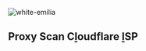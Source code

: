 ![white-emilia](https://github.com/user-attachments/assets/f37cee2b-b8a4-40c3-9366-8ddb46301a36)

## Proxy Scan C[l](https://github.com/NiREvil/vless/edit/main/edge/assets/list-september.txt)oudflare [I](https://github.com/Mayumiwandi/Emilia)SP
